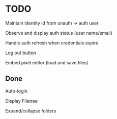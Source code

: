 TODO
====

Maintain identity id from unauth -> auth user

Observe and display auth status (user name/email)

Handle auth refresh when credentials expire

Log out button

Embed pixel editor (load and save files)

Done
----

Auto-login

Display Filetree

Expand/collapse folders

